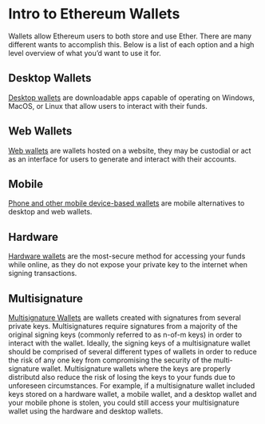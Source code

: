 # Intro to Ethereum Wallets

Wallets allow Ethereum users to both store and use Ether. There are many different wants to accomplish this. Below is a list of each option and a high level overview of what you’d want to use it for.

## Desktop Wallets
[Desktop wallets](desktop.md) are downloadable apps capable of operating on Windows, MacOS, or Linux that allow users to interact with their funds.

## Web Wallets
[Web wallets](web.md) are wallets hosted on a website, they may be custodial or act as an interface for users to generate and interact with their accounts.

## Mobile
[Phone and other mobile device-based wallets](mobile.md) are mobile alternatives to desktop and web wallets.

## Hardware
[Hardware wallets](hardware.md) are the most-secure method for accessing your funds while online, as they do not expose your private key to the internet when signing transactions.

## Multisignature
[Multisignature Wallets](multisignature.md) are wallets created with signatures from several private keys. Multisignatures require signatures from a majority of the original signing keys (commonly referred to as n-of-m keys) in order to interact with the wallet. Ideally, the signing keys of a multisignature wallet should be comprised of several different types of wallets in order to reduce the risk of any one key from compromising the security of the multi-signature wallet. Multisignature wallets where the keys are properly distributd also reduce the risk of losing the keys to your funds due to unforeseen circumstances. For example, if a multisignature wallet included keys stored on a hardware wallet, a mobile wallet, and a desktop wallet and your mobile phone is stolen, you could still access your multisignature wallet using the hardware and desktop wallets.